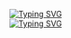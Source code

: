 
[![Typing SVG](https://readme-typing-svg.herokuapp.com?color=%2336BCF7&lines=Как+работать+с+нашим+кодом)](https://git.io/typing-svg)
<br>
[![Typing SVG](https://readme-typing-svg.herokuapp.com?color=%2336BCF7&lines=привет++student)](https://git.io/typing-svg)
